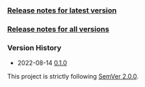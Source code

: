 ### [Release notes for latest version](latest.md)

### [Release notes for all versions](full.md)

### Version History

* 2022-08-14 [0.1.0](0.1.0.md)


This project is strictly following [SemVer 2.0.0](https://semver.org/spec/v2.0.0.html).